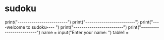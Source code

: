 # sudoku
print("-------------------------")
print("-------------------------")
print("----welcome to sudoku---- ")
print("-------------------------")
print("-------------------------")
name = input("Enter your name: ")
table1 = 
